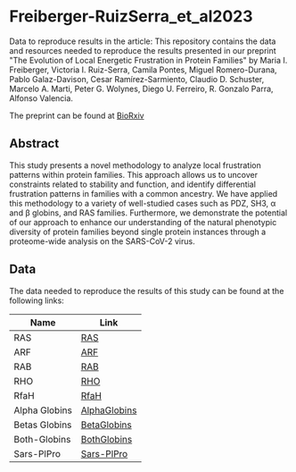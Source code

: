 # Freiberger-RuizSerra_et_al2023
Data to reproduce results in the article:
This repository contains the data and resources needed to reproduce the results presented in our preprint "The Evolution of Local Energetic Frustration in Protein Families" by Maria I. Freiberger, Victoria I. Ruiz-Serra, Camila Pontes, Miguel Romero-Durana, Pablo Galaz-Davison, Cesar Ramírez-Sarmiento, Claudio D. Schuster, Marcelo A. Marti, Peter G. Wolynes, Diego U. Ferreiro, R. Gonzalo Parra, Alfonso Valencia.

The preprint can be found at [BioRxiv](https://www.biorxiv.org/content/10.1101/2023.01.25.525527v1)

## Abstract

This study presents a novel methodology to analyze local frustration patterns within protein families. This approach allows us to uncover constraints related to stability and function, and identify differential frustration patterns in families with a common ancestry. We have applied this methodology to a variety of well-studied cases such as PDZ, SH3, α and β globins, and RAS families. Furthermore, we demonstrate the potential of our approach to enhance our understanding of the natural phenotypic diversity of protein families beyond single protein instances through a proteome-wide analysis on the SARS-CoV-2 virus.

## Data

The data needed to reproduce the results of this study can be found at the following links:

| Name            | Link                                                    |
|-----------------|---------------------------------------------------------|
| RAS             | [RAS](https://frustraevo.qb.fcen.uba.ar/results/20237181515717941)     |
| ARF             | [ARF](https://frustraevo.qb.fcen.uba.ar/results/2023719101038158741)     |
| RAB             | [RAB](https://frustraevo.qb.fcen.uba.ar/results/2023719213047811657)     |
| RHO             | [RHO](https://frustraevo.qb.fcen.uba.ar/results/2023724114131570139)     |
| RfaH            | [RfaH](https://frustraevo.qb.fcen.uba.ar/results/20231024122748118092)   |
| Alpha Globins   | [AlphaGlobins](https://frustraevo.qb.fcen.uba.ar/results/20238231901214621) |
| Betas Globins   | [BetaGlobins](https://frustraevo.qb.fcen.uba.ar/results/2023102413815940749) |
| Both-Globins    | [BothGlobins](https://frustraevo.qb.fcen.uba.ar/results/20231024134650530584) |
| Sars-PlPro      | [Sars-PlPro](https://frustraevo.qb.fcen.uba.ar/results/2023824115653918886) |

